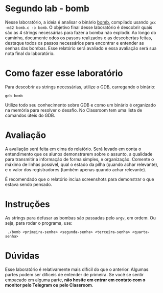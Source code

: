 # Segundo lab - bomb
Nesse laboratório, a ideia é analisar o binário [bomb](./bomb), compilado usando `gcc -m32 bomb.c -o bomb`.
O objetivo final desse laboratório é descobrir quais são as 4 strings necessárias para fazer a bomba não explodir.
Ao longo do caminho, documente odos os passos realizados e as descobertas feitas, destaque todos os passos necessários para encontrar e entender as senhas das bombas. Esse relatório será avaliado e essa avaliação será sua nota final do laboratório.

# Como fazer esse laboratório
Para descobrir as strings necessárias, utilize o GDB, carregando o binário:

    gdb bomb

Utilize todo seu conhecimento sobre GDB e como um binário é organizado na memória para resolver o desafio. No Classroom tem uma lista de comandos úteis do GDB.

# Avaliação
A avaliação será feita em cima do relatório. Será levado em conta o entendimento que os alunos demonstrarem sobre o assunto, a qualidade para transmitir a informação de forma simples, e organização. Comente o máximo de linhas possível, qual o estado da pilha (quando achar relevante), e o valor dos registradores (também apenas quando achar relevante).

É recomendado que o relatório inclua screenshots para demonstrar o que estava sendo pensado.

# Instruções
As strings para defusar as bombas são passadas pelo `argv`, em ordem.
Ou seja, para rodar o programa, use:

     ./bomb <primeira-senha> <segunda-senha> <terceira-senha> <quarta-senha>


# Dúvidas
Esse laboratório é relativamente mais difícil do que o anterior. Algumas partes podem ser dificeis de entender de primeira.
Se você se sentir empacado em alguma parte, **não hesite em entrar em contato com o monitor pelo Telegram ou pelo Classroom**.
